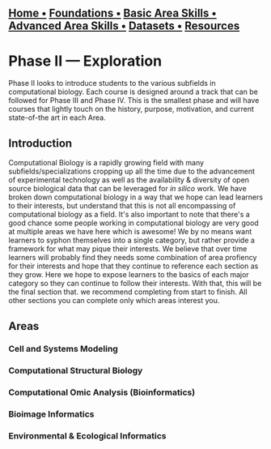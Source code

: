 ## [Home  •](/index.md) [Foundations   •](/foundations.md) [Basic Area Skills  •](/basicskills.md)  [Advanced Area Skills   •](/advancedareaskills.md) [Datasets   •](/datasets.md) [Resources](/resources.md)

# Phase II — Exploration
Phase II looks to introduce students to the various subfields in computational biology. Each course is designed around a track that can be followed for Phase III and Phase IV. This is the smallest phase and will have courses that lightly touch on the history, purpose, motivation, and current state-of-the art in each Area.

## Introduction
Computational Biology is a rapidly growing field with many subfields/specializations cropping up all the time due to the advancement of experimental technology as well as the availability & diversity of open source biological data that can be leveraged for *in silico* work. We have broken down computational biology in a way that we hope can lead learners to their interests, but understand that this is not all encompassing of computational biology as a field. It's also important to note that there's a good chance some people working in computational biology are very good at multiple areas we have here which is awesome! We by no means want learners to syphon themselves into a single category, but rather provide a framework for what may pique their interests. We believe that over time learners will probably find they needs some combination of area profiency for their interests and hope that they continue to reference each section as they grow. Here we hope to expose learners to the basics of each major category so they can continue to follow their interests. With that, this will be the final section that. we recommend completing from start to finish. All other sections you can complete only which areas interest you.

## Areas
### Cell and Systems Modeling


### Computational Structural Biology


### Computational Omic Analysis (Bioinformatics)


### Bioimage Informatics


### Environmental & Ecological Informatics

